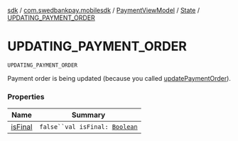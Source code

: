 [sdk](../../../../index.md) / [com.swedbankpay.mobilesdk](../../../index.md) / [PaymentViewModel](../../index.md) / [State](../index.md) / [UPDATING_PAYMENT_ORDER](./index.md)

# UPDATING_PAYMENT_ORDER

`UPDATING_PAYMENT_ORDER`

Payment order is being updated (because you called [updatePaymentOrder](../../update-payment-order.md)).

### Properties

| Name | Summary |
|---|---|
| [isFinal](is-final.md) | `false``val isFinal: `[`Boolean`](https://kotlinlang.org/api/latest/jvm/stdlib/kotlin/-boolean/index.html) |

